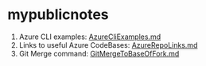 # mypublicnotes

1. Azure CLI examples: [AzureCliExamples.md](AzureCli/AzureCliExamples.md)
1. Links to useful Azure CodeBases: [AzureRepoLinks.md](AzureRepoLinks.md)
1. Git Merge command: [GitMergeToBaseOfFork.md](GitMergeToBaseOfFork.md)
 
